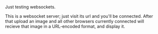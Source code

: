 Just testing websockets.

This is a websocket server; just visit its url and you'll be connected. After that upload an image and all other browsers currently connected will recieve that image in a URL-encoded format, and display it.
